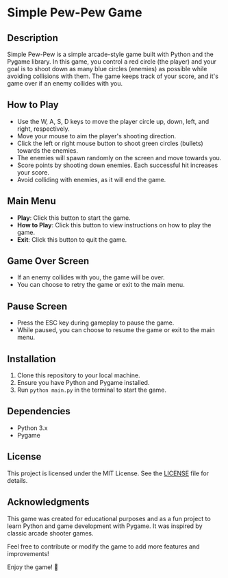 # Simple Pew-Pew Game


## Description

Simple Pew-Pew is a simple arcade-style game built with Python and the Pygame library. In this game, you control a red circle (the player) and your goal is to shoot down as many blue circles (enemies) as possible while avoiding collisions with them. The game keeps track of your score, and it's game over if an enemy collides with you.

## How to Play

- Use the W, A, S, D keys to move the player circle up, down, left, and right, respectively.
- Move your mouse to aim the player's shooting direction.
- Click the left or right mouse button to shoot green circles (bullets) towards the enemies.
- The enemies will spawn randomly on the screen and move towards you.
- Score points by shooting down enemies. Each successful hit increases your score.
- Avoid colliding with enemies, as it will end the game.

## Main Menu


- **Play**: Click this button to start the game.
- **How to Play**: Click this button to view instructions on how to play the game.
- **Exit**: Click this button to quit the game.

## Game Over Screen

- If an enemy collides with you, the game will be over.
- You can choose to retry the game or exit to the main menu.

## Pause Screen


- Press the ESC key during gameplay to pause the game.
- While paused, you can choose to resume the game or exit to the main menu.

## Installation

1. Clone this repository to your local machine.
2. Ensure you have Python and Pygame installed.
3. Run `python main.py` in the terminal to start the game.

## Dependencies

- Python 3.x
- Pygame

## License

This project is licensed under the MIT License. See the [LICENSE](LICENSE) file for details.

## Acknowledgments

This game was created for educational purposes and as a fun project to learn Python and game development with Pygame. It was inspired by classic arcade shooter games.

Feel free to contribute or modify the game to add more features and improvements!

Enjoy the game! 🚀
